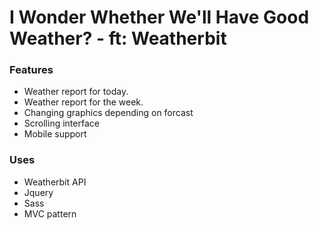 # I Wonder Whether We'll Have Good Weather? - ft: Weatherbit

### Features

- Weather report for today.
- Weather report for the week.
- Changing graphics depending on forcast
- Scrolling interface
- Mobile support

### Uses

- Weatherbit API
- Jquery
- Sass
- MVC pattern
